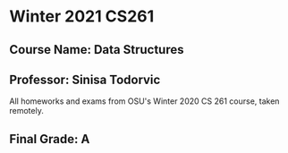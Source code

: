 # Winter 2021 CS261

## Course Name: Data Structures

## Professor: Sinisa Todorvic
All homeworks and exams from OSU's Winter 2020 CS 261 course, taken remotely.

## Final Grade: A
